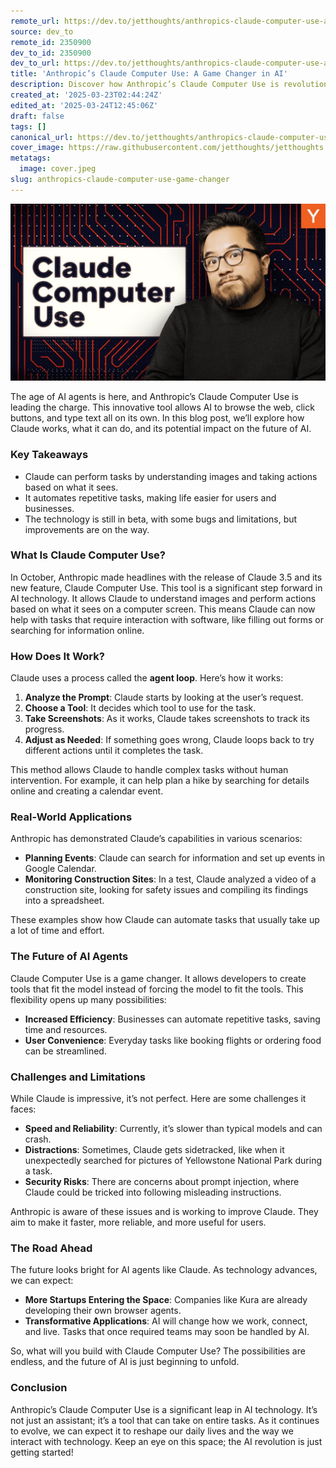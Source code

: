 ```yaml
---
remote_url: https://dev.to/jetthoughts/anthropics-claude-computer-use-a-game-changer-in-ai-3ihp
source: dev_to
remote_id: 2350900
dev_to_id: 2350900
dev_to_url: https://dev.to/jetthoughts/anthropics-claude-computer-use-a-game-changer-in-ai-3ihp
title: 'Anthropic’s Claude Computer Use: A Game Changer in AI'
description: Discover how Anthropic’s Claude Computer Use is revolutionizing AI. This innovative tool allows AI to browse, click, and type, automating tasks and changing how we interact with technology.
created_at: '2025-03-23T02:44:24Z'
edited_at: '2025-03-24T12:45:06Z'
draft: false
tags: []
canonical_url: https://dev.to/jetthoughts/anthropics-claude-computer-use-a-game-changer-in-ai-3ihp
cover_image: https://raw.githubusercontent.com/jetthoughts/jetthoughts.github.io/master/content/blog/anthropics-claude-computer-use-game-changer/cover.jpeg
metatags:
  image: cover.jpeg
slug: anthropics-claude-computer-use-game-changer
---
```

[![Anthropic’s Claude Computer Use: A Game Changer in AI](file_0.jpg)](https://www.youtube.com/watch?v=VDmU0jjklBo)

The age of AI agents is here, and Anthropic’s Claude Computer Use is leading the charge. This innovative tool allows AI to browse the web, click buttons, and type text all on its own. In this blog post, we’ll explore how Claude works, what it can do, and its potential impact on the future of AI.

### Key Takeaways

*   Claude can perform tasks by understanding images and taking actions based on what it sees.
*   It automates repetitive tasks, making life easier for users and businesses.
*   The technology is still in beta, with some bugs and limitations, but improvements are on the way.

### What Is Claude Computer Use?

In October, Anthropic made headlines with the release of Claude 3.5 and its new feature, Claude Computer Use. This tool is a significant step forward in AI technology. It allows Claude to understand images and perform actions based on what it sees on a computer screen. This means Claude can now help with tasks that require interaction with software, like filling out forms or searching for information online.

### How Does It Work?

Claude uses a process called the **agent loop**. Here’s how it works:

1.  **Analyze the Prompt**: Claude starts by looking at the user’s request.
2.  **Choose a Tool**: It decides which tool to use for the task.
3.  **Take Screenshots**: As it works, Claude takes screenshots to track its progress.
4.  **Adjust as Needed**: If something goes wrong, Claude loops back to try different actions until it completes the task.

This method allows Claude to handle complex tasks without human intervention. For example, it can help plan a hike by searching for details online and creating a calendar event.

### Real-World Applications

Anthropic has demonstrated Claude’s capabilities in various scenarios:

*   **Planning Events**: Claude can search for information and set up events in Google Calendar.
*   **Monitoring Construction Sites**: In a test, Claude analyzed a video of a construction site, looking for safety issues and compiling its findings into a spreadsheet.

These examples show how Claude can automate tasks that usually take up a lot of time and effort.

### The Future of AI Agents

Claude Computer Use is a game changer. It allows developers to create tools that fit the model instead of forcing the model to fit the tools. This flexibility opens up many possibilities:

*   **Increased Efficiency**: Businesses can automate repetitive tasks, saving time and resources.
*   **User Convenience**: Everyday tasks like booking flights or ordering food can be streamlined.

### Challenges and Limitations

While Claude is impressive, it’s not perfect. Here are some challenges it faces:

*   **Speed and Reliability**: Currently, it’s slower than typical models and can crash.
*   **Distractions**: Sometimes, Claude gets sidetracked, like when it unexpectedly searched for pictures of Yellowstone National Park during a task.
*   **Security Risks**: There are concerns about prompt injection, where Claude could be tricked into following misleading instructions.

Anthropic is aware of these issues and is working to improve Claude. They aim to make it faster, more reliable, and more useful for users.

### The Road Ahead

The future looks bright for AI agents like Claude. As technology advances, we can expect:

*   **More Startups Entering the Space**: Companies like Kura are already developing their own browser agents.
*   **Transformative Applications**: AI will change how we work, connect, and live. Tasks that once required teams may soon be handled by AI.

So, what will you build with Claude Computer Use? The possibilities are endless, and the future of AI is just beginning to unfold.

### Conclusion

Anthropic’s Claude Computer Use is a significant leap in AI technology. It’s not just an assistant; it’s a tool that can take on entire tasks. As it continues to evolve, we can expect it to reshape our daily lives and the way we interact with technology. Keep an eye on this space; the AI revolution is just getting started!